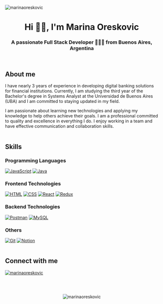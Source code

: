 
<p align="left"> <img src="https://komarev.com/ghpvc/?username=marinaoreskovic&label=Profile%20views&color=0e75b6&style=flat" alt="marinaoreskovic" /> </p>
<h1 align="center">Hi 👋🏻, I'm Marina Oreskovic</h1>
<h3 align="center">A passionate Full Stack Developer 👩🏼‍💻 from Buenos Aires, Argentina</h3>
<br/>
<h2>About me</h2>
I have nearly 3 years of experience in developing digital banking solutions for financial institutions.
Currently, I am studying the third year of the Bachelor's degree in Systems Analyst at the Universidad de Buenos Aires (UBA) and I am committed to staying updated in my field.

I am passionate about learning new technologies and applying my knowledge to help others achieve their goals. I am a professional committed to quality and excellence in everything I do. I enjoy working in a team and have effective communication and collaboration skills.
<br/>
<br/>
<h2>Skills</h2>
<h3>Programming Languages</h3>
<a href="#"><img alt="JavaScript" src="https://img.shields.io/badge/JavaScript-F7DF1E.svg?logo=javascript&logoColor=black"></a>
<a href="#"><img alt="Java" src="https://custom-icon-badges.demolab.com/badge/Java-007396.svg?logo=java&logoColor=white"></a>
<h3>Frontend Technologies</h3>
<a href="#"><img alt="HTML" src="https://img.shields.io/badge/HTML-E34F26.svg?logo=html5&logoColor=white"></a>
<a href="#"><img alt="CSS" src="https://img.shields.io/badge/CSS-1572B6.svg?logo=css3&logoColor=white"></a>
<a href="#"><img alt="React" src="https://img.shields.io/badge/React-20232a.svg?logo=react&logoColor=%2361DAFB"></a>
<a href="#"><img alt="Redux" src="https://img.shields.io/badge/Redux-593d88.svg?logo=redux&logoColor=white"></a>
<a href="#"><img alt="" src=""></a>
<a href="#"><img alt="" src=""></a>
<h3>Backend Technologies</h3>
<a href="#"><img alt="Postman" src="https://img.shields.io/badge/Postman-FF6C37?logo=postman&logoColor=white"></a>
<a href="#"><img alt="MySQL" src="https://img.shields.io/badge/MySQL-00f.svg?logo=mysql&logoColor=white"></a>
<h3>Others</h3>
<a href="#"><img alt="Git" src="https://img.shields.io/badge/Git-F05033.svg?logo=git&logoColor=white"></a>
<a href="#"><img alt="Notion" src="https://img.shields.io/badge/Notion-010101.svg?logo=notion&logoColor=white"></a>
<br/>
<br/>
<h2>Connect with me</h2>
<p align="left">
<a href="https://linkedin.com/in/marinaoreskovic"><img alt="marinaoreskovic" src="https://img.shields.io/badge/LinkedIn-0077B5?style=for-the-badge&logo=linkedin&logoColor=white"  /></a>
</p>
<br/>
<br/>
<p align="center"><img src="https://github-readme-stats.vercel.app/api/top-langs?username=marinaoreskovic&show_icons=true&locale=en&layout=compact" alt="marinaoreskovic" /></p>
